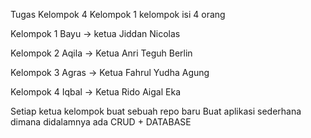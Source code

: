 Tugas Kelompok
4 Kelompok 1 kelompok isi 4 orang

Kelompok 1
Bayu -> ketua
Jiddan
Nicolas

Kelompok 2
Aqila -> Ketua
Anri
Teguh
Berlin

Kelompok 3
Agras -> Ketua
Fahrul
Yudha
Agung

Kelompok 4
Iqbal -> Ketua
Rido
Aigal
Eka

Setiap ketua kelompok buat sebuah repo baru
Buat aplikasi sederhana dimana didalamnya ada CRUD + DATABASE
